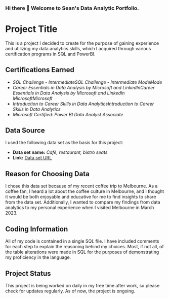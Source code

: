 ### Hi there 👋 Welcome to Sean's Data Analytic Portfolio.
<h1>Project Title</h1>

<p>This is a project I decided to create for the purpose of gaining experience and utilizing my data analytics skills, which I acquired through various certification programs in SQL and PowerBI.</p>

<h2>Certifications Earned</h2>
<ul>
  <li><em>
SQL Challenge - IntermediateSQL Challenge - Intermediate
ModeMode</em></li>
<li><em>Career Essentials in Data Analysis by Microsoft and LinkedInCareer Essentials in Data Analysis by Microsoft and LinkedIn
MicrosoftMicrosoft</em></li>
<li><em>Introduction to Career Skills in Data AnalyticsIntroduction to Career Skills in Data Analytics</em></li>
<li><em>Microsoft Certified: Power BI Data Analyst Associate</em></li>
</ul>

<h2>Data Source</h2>
<p>I used the following data set as the basis for this project:</p>
<ul>
  <li><strong>Data set name:</strong> <em>Café, restaurant, bistro seats
</em></li>
  <li><strong>Link:</strong> <a href="https://data.melbourne.vic.gov.au/explore/dataset/cafes-and-restaurants-with-seating-capacity/information/
">Data set URL</a></li>
</ul>

<h2>Reason for Choosing Data</h2>
<p>I chose this data set because of my recent coffee trip to Melbourne. As a coffee fan, I heard a lot about the coffee culture in Melbourne, and I thought it would be both enjoyable and educative for me to find insights to share from the data set. Additionally, I wanted to compare my findings from data analytics to my personal experience when I visited Melbourne in March 2023.</p>

<h2>Coding Information</h2>
<p>All of my code is contained in a single SQL file. I have included comments for each step to explain the reasoning behind my choices. Most, if not all, of the table alterations were made in SQL for the purposes of demonstrating my proficiency in the language.</p>

<h2>Project Status</h2>
<p>This project is being worked on daily in my free time after work, so please check for updates regularly. As of now, the project is ongoing.</p>
